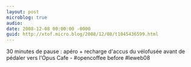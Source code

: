 ```yaml
---
layout: post
microblog: true
audio: 
date: 2008-12-08 00:00:00 -0000
guid: http://xtof.micro.blog/2008/12/08/t1045436599.html
---
```

30 minutes de pause : apéro + recharge d'accus du vélofusée avant de pédaler vers l'Opus Cafe - #opencoffee before #leweb08

